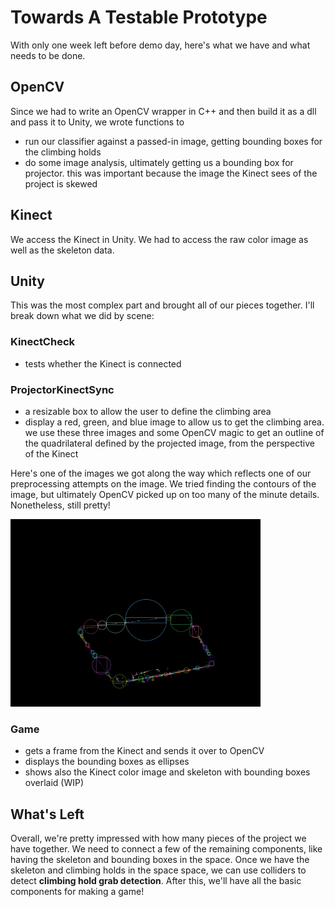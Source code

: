 # Towards A Testable Prototype

With only one week left before demo day, here's what we have and what needs to be done.

## OpenCV
Since we had to write an OpenCV wrapper in C++ and then build it as a dll and pass it to Unity, we wrote functions to
- run our classifier against a passed-in image, getting bounding boxes for the climbing holds
- do some image analysis, ultimately getting us a bounding box for projector. this was important because the image the Kinect sees of the project is skewed

## Kinect
We access the Kinect in Unity. We had to access the raw color image as well as the skeleton data.

## Unity
This was the most complex part and brought all of our pieces together. I'll break down what we did by scene:

### KinectCheck
- tests whether the Kinect is connected

### ProjectorKinectSync
- a resizable box to allow the user to define the climbing area
- display a red, green, and blue image to allow us to get the climbing area. we use these three images and some OpenCV magic to get an outline of the quadrilateral defined by the projected image, from the perspective of the Kinect

Here's one of the images we got along the way which reflects one of our preprocessing attempts on the image. We tried finding the contours of the image, but ultimately OpenCV picked up on too many of the minute details. Nonetheless, still pretty!

<img src="../readme_imgs/projector_bounding_box_attempt.jpg" width=400x>

### Game
- gets a frame from the Kinect and sends it over to OpenCV
- displays the bounding boxes as ellipses
- shows also the Kinect color image and skeleton with bounding boxes overlaid (WIP)

## What's Left
Overall, we're pretty impressed with how many pieces of the project we have together. We need to connect a few of the remaining components, like having the skeleton and bounding boxes in the space. Once we have the skeleton and climbing holds in the space space, we can use colliders to detect **climbing hold grab detection**. After this, we'll have all the basic components for making a game!
